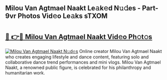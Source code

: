 ## Milou Van Agtmael Naakt Le𝚊k𝚎d N𝚞𝚍es - Part-9vr Photos Vid𝚎o Le𝚊ks sTXOM

# <h2><a href="http://fb3aiy.evod.top/?m=Milou+Van+Agtmael+Naakt">🔗 👉🔴 Milou Van Agtmael Naakt Vid𝚎o Ph𝚘t𝚘s</a></h2>

[![Milou Van Agtmael Naakt N𝚞d𝚎s](https://i.imgur.com/8V9OHl7.gif)](http://fb3aiy.evod.top/?m=Milou+Van+Agtmael+Naakt)
Online creator Milou Van Agtmael Naakt who creates engaging lifestyle and dance content, featuring solo and collaborative dance trend performances and mini vlogs. Milou Van Agtmael Naakt, a renowned public figure, is celebrated for his philanthropy and humanitarian work. 
